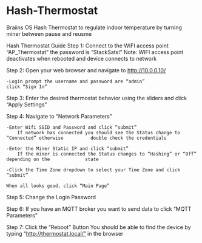 # Hash-Thermostat
Braiins OS Hash Thermostat to regulate indoor temperature by turning miner between pause and reusme


Hash Thermostat Guide
Step 1:
	Connect to the WIFI access point “AP_Thermostat” the password is “StackSats!”
	Note: WIFI access point deactivates when rebooted and device connects to network

Step 2:
	Open your web browser and navigate to http://10.0.0.10/  	
	
	-Login prompt the username and password are “admin”
	click “Sign In”



Step 3:
	Enter the desired thermostat behavior using the 	sliders and click “Apply Settings”



Step 4:
	Navigate to “Network Parameters”
	
	-Enter Wifi SSID and Password and click “submit” 
	 	If network has connected you should see the Status change to “Connected” otherwise 			double check the credentials

	-Enter the Miner Static IP and click “submit” 
		If the miner is connected the Status changes to “Hashing” or “Off” depending on the 			state
	
	-Click the Time Zone dropdown to select your Time Zone and click “submit” 

	When all looks good, click “Main Page”

Step 5: 
	Change the Login Password

Step 6: 
	If you have an MQTT broker you want to send data to click “MQTT Parameters”

Step 7:
	Click the “Reboot” Button
	You should be able to find the device by typing “http://thermostat.local/” in the browser

